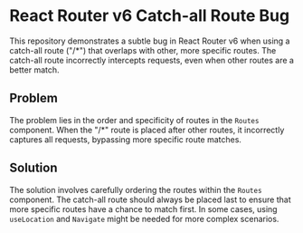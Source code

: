 # React Router v6 Catch-all Route Bug

This repository demonstrates a subtle bug in React Router v6 when using a catch-all route ("/*") that overlaps with other, more specific routes. The catch-all route incorrectly intercepts requests, even when other routes are a better match.

## Problem

The problem lies in the order and specificity of routes in the `Routes` component. When the "/*" route is placed after other routes, it incorrectly captures all requests, bypassing more specific route matches.

## Solution

The solution involves carefully ordering the routes within the `Routes` component.  The catch-all route should always be placed last to ensure that more specific routes have a chance to match first.  In some cases, using `useLocation` and `Navigate` might be needed for more complex scenarios.